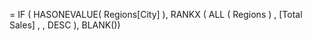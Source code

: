 = IF ( HASONEVALUE( Regions[City] ),
RANKX ( 
	ALL ( Regions ) , 
		[Total Sales] , ,
			DESC
), 
BLANK())
